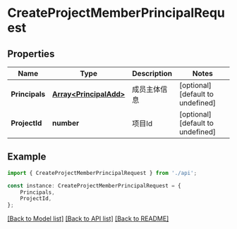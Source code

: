 # CreateProjectMemberPrincipalRequest


## Properties

Name | Type | Description | Notes
------------ | ------------- | ------------- | -------------
**Principals** | [**Array&lt;PrincipalAdd&gt;**](PrincipalAdd.md) | 成员主体信息 | [optional] [default to undefined]
**ProjectId** | **number** | 项目Id | [optional] [default to undefined]

## Example

```typescript
import { CreateProjectMemberPrincipalRequest } from './api';

const instance: CreateProjectMemberPrincipalRequest = {
    Principals,
    ProjectId,
};
```

[[Back to Model list]](../README.md#documentation-for-models) [[Back to API list]](../README.md#documentation-for-api-endpoints) [[Back to README]](../README.md)
